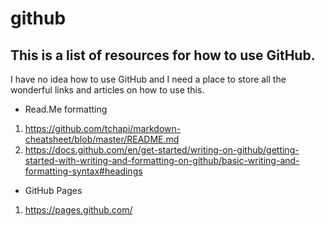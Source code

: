 # github
## This is a list of resources for how to use GitHub.
 I have no idea how to use GitHub and I need a place to store all the wonderful links and articles on how to use this.
 
 
 
 
 
 
* Read.Me formatting
1. https://github.com/tchapi/markdown-cheatsheet/blob/master/README.md
2. https://docs.github.com/en/get-started/writing-on-github/getting-started-with-writing-and-formatting-on-github/basic-writing-and-formatting-syntax#headings




* GitHub Pages
1. https://pages.github.com/
